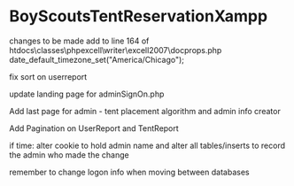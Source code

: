 # BoyScoutsTentReservationXampp

changes to be made
add to line 164 of htdocs\classes\phpexcell\writer\excell2007\docprops.php		date_default_timezone_set("America/Chicago");

fix sort on userreport

update landing page for adminSignOn.php

Add last page for admin - tent placement algorithm and admin info creator

Add Pagination on UserReport and TentReport

if time: alter cookie to hold admin name and alter all tables/inserts to record the admin who made the change

remember to change logon info when moving between databases
